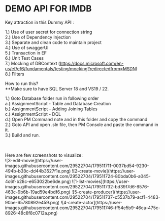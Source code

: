 # DEMO API FOR IMDB

Key attraction in this Dummy API :

1.) Use of user secret for connection string <br />
2.) Use of Dependency Injection <br />
3.) Separate and clean code to maintain project <br />
4.) Use of swaggerUI <br />
5.) Transaction in EF <br />
6.) Unit Test Cases <br />
7.) Mocking of DBContext (https://docs.microsoft.com/en-us/ef/ef6/fundamentals/testing/mocking?redirectedfrom=MSDN) <br />
8.) Filters <br />

How to run this? <br />
**Make sure to have SQL Server 18 and VS19 / 22. <br />

1.) Goto Database folder run in following order <br />
   a.) AssignmentScript - Table and Database Creation <br />
   b.) AssignmentScript - Adding Joining Tables <br />
   c.) AssignmentScript - DQL <br />
   d.) Open PM Command note and in this folder and copy the command <br />
2.) Goto API and open .sln file, then PM Console and paste the command in it. <br />
3.) Build and run. <br />

<br />
<br />
Here are few screenshots to visualize:
<br />
![3-edit-movie](https://user-images.githubusercontent.com/29522704/179511711-0037bd54-9230-494b-b38c-dd44b3527f1e.png)
![2-create-movie](https://user-images.githubusercontent.com/29522704/179511724-80bda0b6-a045-4c6f-b28c-e653022be6de.png)
![1-list-movies](https://user-images.githubusercontent.com/29522704/179511732-bd39f7d6-8576-463c-9b6b-19ad59e4bdf6.png)
![5-create-producer](https://user-images.githubusercontent.com/29522704/179511737-c5537b79-acf1-4483-90ae-65780892e459.png)
![4-create-actor](https://user-images.githubusercontent.com/29522704/179511746-ff54e5b9-46ca-475c-8926-48c8f8c0712a.png)
